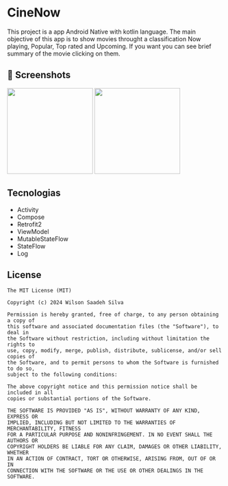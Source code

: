 # CineNow
This project is a app Android Native with kotlin language. The main objective of this app  is to show movies throught a classification Now playing, Popular, Top rated and Upcoming. If you want you can see brief summary of the movie clicking on them.

## :camera_flash: Screenshots
<!-- You can add more screenshots here if you like -->
<img src="https://github.com/user-attachments/assets/87773b49-f22c-4ad1-a130-c0dafe32909a" width=200/>
<img src="https://github.com/user-attachments/assets/32707f3d-fd46-42f0-9fa8-15c816474d42" width=200/>



## Tecnologias
- Activity
- Compose
- Retrofit2
- ViewModel
- MutableStateFlow
- StateFlow
- Log



## License
```
The MIT License (MIT)

Copyright (c) 2024 Wilson Saadeh Silva

Permission is hereby granted, free of charge, to any person obtaining a copy of
this software and associated documentation files (the "Software"), to deal in
the Software without restriction, including without limitation the rights to
use, copy, modify, merge, publish, distribute, sublicense, and/or sell copies of
the Software, and to permit persons to whom the Software is furnished to do so,
subject to the following conditions:

The above copyright notice and this permission notice shall be included in all
copies or substantial portions of the Software.

THE SOFTWARE IS PROVIDED "AS IS", WITHOUT WARRANTY OF ANY KIND, EXPRESS OR
IMPLIED, INCLUDING BUT NOT LIMITED TO THE WARRANTIES OF MERCHANTABILITY, FITNESS
FOR A PARTICULAR PURPOSE AND NONINFRINGEMENT. IN NO EVENT SHALL THE AUTHORS OR
COPYRIGHT HOLDERS BE LIABLE FOR ANY CLAIM, DAMAGES OR OTHER LIABILITY, WHETHER
IN AN ACTION OF CONTRACT, TORT OR OTHERWISE, ARISING FROM, OUT OF OR IN
CONNECTION WITH THE SOFTWARE OR THE USE OR OTHER DEALINGS IN THE SOFTWARE.
